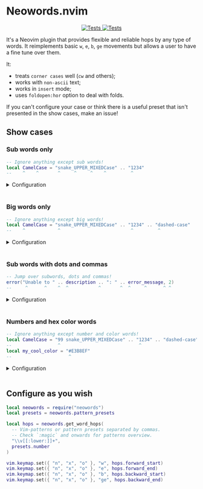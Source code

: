 # Neowords.nvim

<p align="center">
  <a href="https://github.com/backdround/neowords.nvim/actions">
    <img src="https://img.shields.io/github/actions/workflow/status/backdround/neowords.nvim/tests.yaml?branch=main&label=Tests&style=flat-square" alt="Tests">
  </a>
  <a href="https://github.com/backdround/neowords.nvim/actions">
    <img src="https://img.shields.io/github/actions/workflow/status/backdround/neowords.nvim/docs.yaml?branch=main&label=Doc%20generation&status=gen&style=flat-square" alt="Tests">
  </a>
</p>


It's a Neovim plugin that provides flexible and reliable hops by any type
of words. It reimplements basic `w`, `e`, `b`, `ge` movements but
allows a user to have a fine tune over them.

It:
- treats `corner cases` well (`cw` and others);
- works with `non-ascii` text;
- works in `insert` mode;
- uses `foldopen:hor` option to deal with folds.

If you can't configure your case or think there is a useful
preset that isn't presented in the show cases, make an issue!

## Show cases
### Sub words only
```lua
-- Ignore anything except sub words!
local CamelCase = "snake_UPPER_MIXEDCase" .. "1234"
--    ^    ^       ^     ^     ^    ^         ^
```
<details><summary>Configuration</summary>

```lua
local neowords = require("neowords")
local p = neowords.pattern_presets

local subword_hops = neowords.get_word_hops(
  p.snake_case,
  p.camel_case,
  p.upper_case,
  p.number,
  p.hex_color
)

vim.keymap.set({ "n", "x", "o" }, "w", subword_hops.forward_start)
vim.keymap.set({ "n", "x", "o" }, "e", subword_hops.forward_end)
vim.keymap.set({ "n", "x", "o" }, "b", subword_hops.backward_start)
vim.keymap.set({ "n", "x", "o" }, "ge", subword_hops.backward_end)
```

</details>

<br>

### Big words only
```lua
-- Ignore anything except big words!
local CamelCase = "snake_UPPER_MIXEDCase" .. "1234" .. "dashed-case"
--    ^            ^                          ^         ^
```
<details><summary>Configuration</summary>

```lua
local neowords = require("neowords")
local p = neowords.pattern_presets

local bigword_hops = neowords.get_word_hops(
  p.any_word,
  p.hex_color
)

vim.keymap.set({ "n", "x", "o" }, "w", bigword_hops.forward_start)
vim.keymap.set({ "n", "x", "o" }, "e", bigword_hops.forward_end)
vim.keymap.set({ "n", "x", "o" }, "b", bigword_hops.backward_start)
vim.keymap.set({ "n", "x", "o" }, "ge", bigword_hops.backward_end)
```

</details>

<br>

### Sub words with dots and commas
```lua
-- Jump over subwords, dots and commas!
error("Unable to " .. description .. ": " .. error_message, 2)
--     ^      ^    ^  ^           ^       ^  ^     ^      ^ ^
```
<details><summary>Configuration</summary>

```lua
local neowords = require("neowords")
local p = neowords.pattern_presets

local hops = neowords.get_word_hops(
  p.snake_case,
  p.camel_case,
  p.upper_case,
  p.number,
  p.hex_color,
  "\\v\\.+",
  "\\v,+"
)

vim.keymap.set({ "n", "x", "o" }, "w", hops.forward_start)
vim.keymap.set({ "n", "x", "o" }, "e", hops.forward_end)
vim.keymap.set({ "n", "x", "o" }, "b", hops.backward_start)
vim.keymap.set({ "n", "x", "o" }, "ge", hops.backward_end)
```

</details>

<br>

### Numbers and hex color words
```lua
-- Ignore anything except number and color words!
local CamelCase = "99 snake_UPPER_MIXEDCase" .. "1234" .. "dashed-case"
--                 ^                             ^
local my_cool_color = "#E3B8EF"
--                     ^
```
<details><summary>Configuration</summary>

```lua
local neowords = require("neowords")
local p = neowords.pattern_presets

local hops = neowords.get_word_hops(
  p.number,
  p.hex_color
)

vim.keymap.set({ "n", "x", "o" }, "w", hops.forward_start)
vim.keymap.set({ "n", "x", "o" }, "e", hops.forward_end)
vim.keymap.set({ "n", "x", "o" }, "b", hops.backward_start)
vim.keymap.set({ "n", "x", "o" }, "ge", hops.backward_end)
```

</details>

<br>

## Configure as you wish

```lua
local neowords = require("neowords")
local presets = neowords.pattern_presets

local hops = neowords.get_word_hops(
  -- Vim-patterns or pattern presets separated by commas.
  -- Check `:magic` and onwards for patterns overview.
  "\\v[[:lower:]]+",
  presets.number
)

vim.keymap.set({ "n", "x", "o" }, "w", hops.forward_start)
vim.keymap.set({ "n", "x", "o" }, "e", hops.forward_end)
vim.keymap.set({ "n", "x", "o" }, "b", hops.backward_start)
vim.keymap.set({ "n", "x", "o" }, "ge", hops.backward_end)
```
